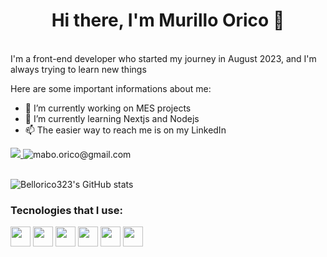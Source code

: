 # <h1 align=center>Hi there, I'm Murillo Orico 👋</h1>

<br>
I'm a front-end developer who started my journey in August 2023, and I'm always trying to learn new things

Here are some important informations about me:

- 🔭 I’m currently working on MES projects
- 🌱 I’m currently learning Nextjs and Nodejs
- 📫 The easier way to reach me is on my LinkedIn

<div>
  <a href="https://www.linkedin.com/in/murillo-augusto-bello-orico-433263211/">
    <img src="https://img.shields.io/badge/linkedin-%230077B5.svg?&style=for-the-badge&logo=linkedin&logoColor=white"/> 
  </a>
  <img src="https://img.shields.io/badge/Gmail-D14836?style=for-the-badge&logo=gmail&logoColor=white" title="mabo.orico@gmail.com" /> 
</div>
<br>
<div>

 ![Bellorico323's GitHub stats](https://github-readme-stats.vercel.app/api?username=Bellorico323&theme=tokyonight&show_icons=true)

</div>
<h3>Tecnologies that I use:</h3>

<div>
  <img height="32" width="32" src="https://cdn.simpleicons.org/html5/#E34F26" />
  <img height="32" width="32" src="https://cdn.simpleicons.org/css3/#1572B6" />
  <img height="32" width="32" src="https://cdn.simpleicons.org/javascript/#F7DF1E" />
  <img height="32" width="32" src="https://cdn.simpleicons.org/typescript/#F7DF1E" />
  <img height="32" width="32" src="https://cdn.simpleicons.org/react/#F7DF1E" />
  <img height="32" width="32" src="https://cdn.simpleicons.org/nodedotjs/#339933" />
</div>
